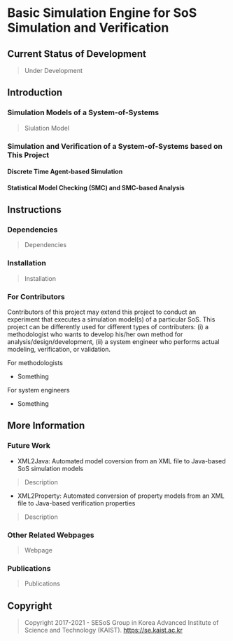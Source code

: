 # Basic Simulation Engine for SoS Simulation and Verification

## Current Status of Development
> Under Development

## Introduction

### Simulation Models of a System-of-Systems
> Siulation Model

### Simulation and Verification of a System-of-Systems based on This Project

#### Discrete Time Agent-based Simulation

#### Statistical Model Checking (SMC) and SMC-based Analysis

## Instructions

### Dependencies
> Dependencies

### Installation
> Installation

### For Contributors
Contributors of this project may extend this project to conduct an experiment that executes a simulation model(s) of a particular SoS. This project can be differently used for different types of contributers: (i) a methodologist who wants to develop his/her own method for analysis/design/development, (ii) a system engineer who performs actual modeling, verification, or validation.

For methodologists
- Something

For system engineers
- Something


## More Information

### Future Work
- XML2Java: Automated model coversion from an XML file to Java-based SoS simulation models
> Description
- XML2Property: Automated conversion of property models from an XML file to Java-based verification properties
> Description

### Other Related Webpages
> Webpage

### Publications
> Publications

## Copyright
> Copyright 2017-2021 - SESoS Group in Korea Advanced Institute of Science and Technology (KAIST).
> https://se.kaist.ac.kr
